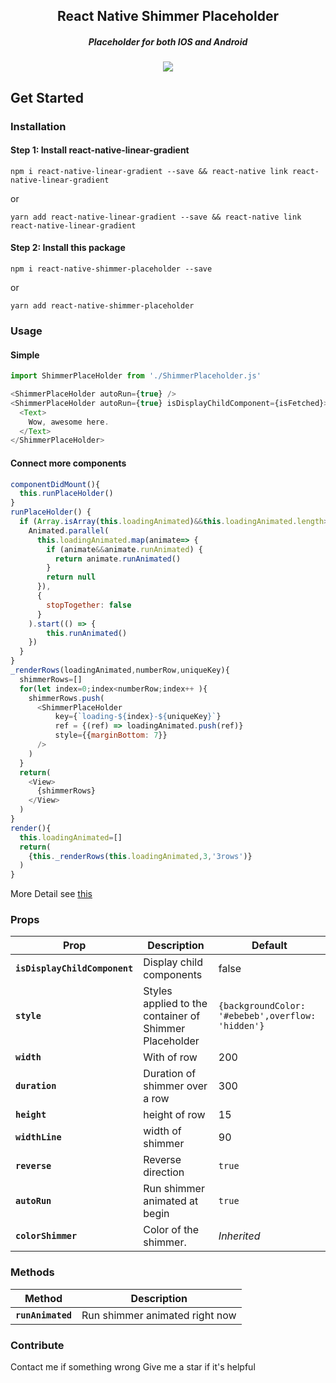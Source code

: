 <h2 align="center">
  React Native Shimmer Placeholder
</h2>
<h5 align="center">
Placeholder for both IOS and Android
</h5>
<p align="center">
<img src="https://github.com/tomzaku/react-native-shimmer-placeholder/blob/master/example.gif?raw=true">
</p>

## Get Started

### Installation
#### Step 1: Install react-native-linear-gradient

`npm i react-native-linear-gradient --save && react-native link react-native-linear-gradient`

or

`yarn add react-native-linear-gradient --save && react-native link react-native-linear-gradient`

#### Step 2: Install this package

`npm i react-native-shimmer-placeholder --save`

or

`yarn add react-native-shimmer-placeholder`

### Usage

#### Simple
``` js
import ShimmerPlaceHolder from './ShimmerPlaceholder.js'

<ShimmerPlaceHolder autoRun={true} />
<ShimmerPlaceHolder autoRun={true} isDisplayChildComponent={isFetched}>
  <Text>
    Wow, awesome here.
  </Text>
</ShimmerPlaceHolder>

```

#### Connect more components

``` js
componentDidMount(){
  this.runPlaceHolder()
}
runPlaceHolder() {
  if (Array.isArray(this.loadingAnimated)&&this.loadingAnimated.length>0) {
    Animated.parallel(
      this.loadingAnimated.map(animate=> {
        if (animate&&animate.runAnimated) {
          return animate.runAnimated()
        }
        return null
      }),
      {
        stopTogether: false
      }
    ).start(() => {
        this.runAnimated()
    })
  }
}
_renderRows(loadingAnimated,numberRow,uniqueKey){
  shimmerRows=[]
  for(let index=0;index<numberRow;index++ ){
    shimmerRows.push(
      <ShimmerPlaceHolder
          key={`loading-${index}-${uniqueKey}`}
          ref = {(ref) => loadingAnimated.push(ref)}
          style={{marginBottom: 7}}
      />
    )
  }
  return(
    <View>
      {shimmerRows}
    </View>
  )
}
render(){
  this.loadingAnimated=[]
  return(
    {this._renderRows(this.loadingAnimated,3,'3rows')}
  )
}
```

More Detail see [this](https://github.com/tomzaku/react-native-shimmer-placeholder/blob/master/example/shimmer.js)

### Props

| Prop | Description | Default |
|---|---|---|
|**`isDisplayChildComponent`**| Display child components |false|
|**`style`**|Styles applied to the container of Shimmer Placeholder|`{backgroundColor: '#ebebeb',overflow: 'hidden'}`|
|**`width`**|With of row|200|
|**`duration`**|Duration of shimmer over a row|300|
|**`height`**|height of row|15|
|**`widthLine`**|width of shimmer|90|
|**`reverse`**|Reverse direction |`true`|
|**`autoRun`**|Run shimmer animated at begin |`true`|
|**`colorShimmer`**|Color of the shimmer. |*Inherited*|

### Methods
| Method | Description |
|---|---|
|**`runAnimated`**|Run shimmer animated right now |

### Contribute
Contact me if something wrong
Give me a star if it's helpful
